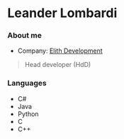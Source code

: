 # Leander Lombardi
### About me
* Company: [Elith Development](https://github.com/ElithDevelopment)
> Head developer (HdD)
### Languages
* C#
* Java
* Python
* C
* C++
